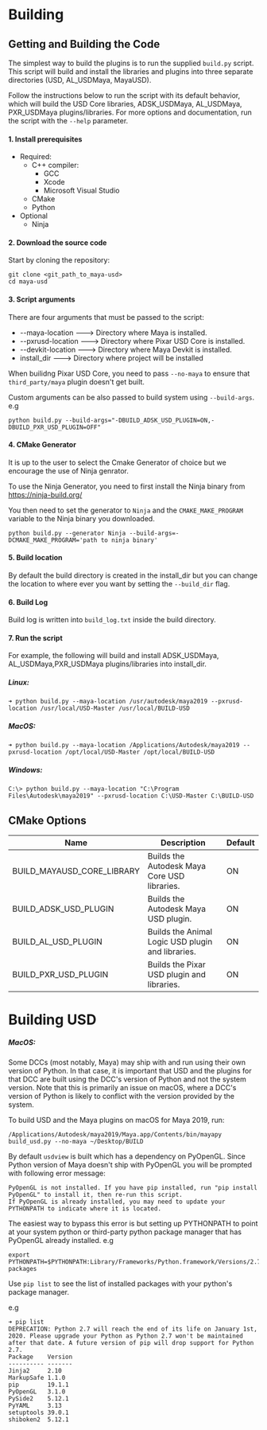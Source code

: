 # Building

## Getting and Building the Code

The simplest way to build the plugins is to run the supplied ```build.py``` script. This script will build and install the libraries and plugins into three separate directories (USD, AL_USDMaya, MayaUSD).

Follow the instructions below to run the script with its default behavior, which will build the USD Core libraries, ADSK_USDMaya, AL_USDMaya, PXR_USDMaya plugins/libraries. For more options and documentation, run the script with the ```--help``` parameter.

#### 1. Install prerequisites

- Required:
  - C++ compiler:
       - GCC
       - Xcode
       - Microsoft Visual Studio
  - CMake 
  - Python
- Optional
  - Ninja

#### 2. Download the source code

Start by cloning the repository:
```
git clone <git_path_to_maya-usd>
cd maya-usd
```
#### 3. Script arguments

There are four arguments that must be passed to the script: 

- --maya-location   ---> Directory where Maya is installed.
- --pxrusd-location ---> Directory where Pixar USD Core is installed.
- --devkit-location ---> Directory where Maya Devkit is installed.
- install_dir       ---> Directory where project will be installed

When builidng Pixar USD Core, you need to pass ```--no-maya``` to ensure that ```third_party/maya``` plugin doesn't get built.

Custom arguments can be also passed to build system using ```--build-args```.
e.g
```
python build.py --build-args="-DBUILD_ADSK_USD_PLUGIN=ON,-DBUILD_PXR_USD_PLUGIN=OFF"
```

#### 4. CMake Generator

It is up to the user to select the Cmake Generator of choice but we encourage the use of Ninja genrator.

To use the Ninja Generator, you need to first install the Ninja binary from https://ninja-build.org/

You then need to set the generator to ```Ninja``` and the ```CMAKE_MAKE_PROGRAM``` variable to the Ninja binary you downloaded.
```
python build.py --generator Ninja --build-args=-DCMAKE_MAKE_PROGRAM='path to ninja binary'
```
#### 5. Build location

By default the build directory is created in the install_dir but you can change the location to where ever you want by setting the ```--build_dir``` flag.

#### 6. Build Log

Build log is written into ```build_log.txt``` inside the build directory.

#### 7. Run the script

For example, the following will build and install ADSK_USDMaya, AL_USDMaya,PXR_USDMaya plugins/libraries into install_dir.

##### Linux:
```
➜ python build.py --maya-location /usr/autodesk/maya2019 --pxrusd-location /usr/local/USD-Master /usr/local/BUILD-USD
```
##### MacOS:
```
➜ python build.py --maya-location /Applications/Autodesk/maya2019 --pxrusd-location /opt/local/USD-Master /opt/local/BUILD-USD
```
##### Windows:
```
C:\> python build.py --maya-location "C:\Program Files\Autodesk\maya2019" --pxrusd-location C:\USD-Master C:\BUILD-USD
```

## CMake Options

Name                        | Description                                       | Default
---                         | ---                                               | ---
BUILD_MAYAUSD_CORE_LIBRARY  | Builds the Autodesk Maya Core USD libraries.      | ON
BUILD_ADSK_USD_PLUGIN       | Builds the Autodesk Maya USD plugin.              | ON
BUILD_AL_USD_PLUGIN         | Builds the Animal Logic USD plugin and libraries. | ON
BUILD_PXR_USD_PLUGIN        | Builds the Pixar USD plugin and libraries.        | ON

# Building USD

##### MacOS:

Some DCCs (most notably, Maya) may ship with and run using their own version of Python. In that case, it is important that USD and the plugins for that DCC are built using the DCC's version of Python and not the system version. Note that this is primarily an issue on macOS, where a DCC's version of Python is likely to conflict with the version provided by the system. 

To build USD and the Maya plugins on macOS for Maya 2019, run:
```
/Applications/Autodesk/maya2019/Maya.app/Contents/bin/mayapy build_usd.py --no-maya ~/Desktop/BUILD
```
By default ``usdview`` is built which has a dependency on PyOpenGL. Since Python version of Maya doesn't ship with PyOpenGL you will be prompted with following error message:
```
PyOpenGL is not installed. If you have pip installed, run "pip install PyOpenGL" to install it, then re-run this script.
If PyOpenGL is already installed, you may need to update your PYTHONPATH to indicate where it is located.
```
The easiest way to bypass this error is but setting up PYTHONPATH to point at your system python or third-party python package manager that has PyOpenGL already installed.
e.g
```
export PYTHONPATH=$PYTHONPATH:Library/Frameworks/Python.framework/Versions/2.7/lib/python2.7/site-packages
```
Use `pip list` to see the list of installed packages with your python's package manager.

e.g
```
➜ pip list
DEPRECATION: Python 2.7 will reach the end of its life on January 1st, 2020. Please upgrade your Python as Python 2.7 won't be maintained after that date. A future version of pip will drop support for Python 2.7.
Package    Version
---------- -------
Jinja2     2.10   
MarkupSafe 1.1.0  
pip        19.1.1 
PyOpenGL   3.1.0  
PySide2    5.12.1 
PyYAML     3.13   
setuptools 39.0.1 
shiboken2  5.12.1 
```
